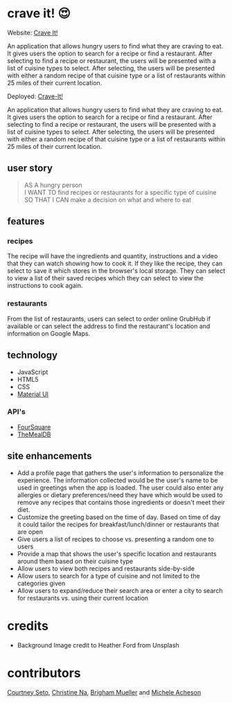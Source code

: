 # crave it! :heart_eyes:
Website: [Crave It!](https://crispysodium.github.io/crave_masters/)

An application that allows hungry users to find what they are craving to eat.  It gives users the option to search for a recipe or find a restaurant.  After selecting to find a recipe or restaurant, the users will be presented with a list of cuisine types to select.  After selecting, the users will be presented with either a random recipe of that cuisine type or a list of restaurants within 25 miles of their current location. 

Deployed: [Crave-It!](https://crispysodium.github.io/crave_masters/)

An application that allows hungry users to find what they are craving to eat.  It gives users the option to search for a recipe or find a restaurant.  After selecting to find a recipe or restaurant, the users will be presented with a list of cuisine types to select.  After selecting, the users will be presented with either a random recipe of that cuisine type or a list of restaurants within 25 miles of their current location.

## user story

> AS A hungry person </br>
> I WANT TO find recipes or restaurants for a specific type of cuisine </br>
> SO THAT I CAN make a decision on what and where to eat

## features

### recipes
The recipe will have the ingredients and quantity, instructions and a video that they can watch showing how to cook it.  If they like the recipe, they can select to save it which stores in the browser's local storage.  They can select to view a list of their saved recipes which they can select to view the instructions to cook again.  

### restaurants
From the list of restaurants, users can select to order online GrubHub if available or can select the address to find the restaurant's location and information on Google Maps.


## technology

* JavaScript
* HTML5
* CSS
* [Material UI](https://material-ui.com/)

### API's

* [FourSquare](https://developer.foursquare.com/)
* [TheMealDB](https://www.themealdb.com/api.php)


## site enhancements
* Add a profile page that gathers the user's information to personalize the experience. The information collected would be the user's name to be used in greetings when the app is loaded. The user could also enter any allergies or dietary preferences/need they have which would be used to remove any recipes that contains those ingredients or doesn't meet their diet.  
* Customize the greeting based on the time of day.  Based on time of day it could tailor the recipes for breakfast/lunch/dinner or restaurants that are open 
* Give users a list of recipes to choose vs. presenting a random one to users 
* Provide a map that shows the user's specific location and restaurants around them based on their cuisine type
* Allow users to view both recipes and restaurants side-by-side
* Allow users to search for a type of cuisine and not limited to the categories given
* Allow users to expand/reduce their search area or enter a city to search for restaurants vs. using their current location

# credits
* Background Image credit to Heather Ford from Unsplash

# contributors
[Courtney Seto](https://github.com/setocourtney), [Christine Na](https://github.com/crispysodium), [Brigham Mueller](https://github.com/Brigmu) and [Michele Acheson](https://github.com/macheson)
